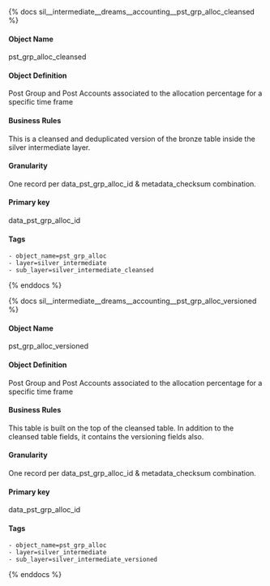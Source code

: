 {% docs sil__intermediate__dreams__accounting__pst_grp_alloc_cleansed %}

#### Object Name
pst_grp_alloc_cleansed

#### Object Definition
Post Group and Post Accounts associated to the allocation percentage for a specific time frame

#### Business Rules
This is a cleansed and deduplicated version of the bronze table inside the silver intermediate layer.

#### Granularity
One record per data_pst_grp_alloc_id & metadata_checksum combination.

#### Primary key
data_pst_grp_alloc_id

#### Tags
    - object_name=pst_grp_alloc
    - layer=silver_intermediate
    - sub_layer=silver_intermediate_cleansed

{% enddocs %}

{% docs sil__intermediate__dreams__accounting__pst_grp_alloc_versioned %}

#### Object Name
pst_grp_alloc_versioned

#### Object Definition
Post Group and Post Accounts associated to the allocation percentage for a specific time frame

#### Business Rules
This table is built on the top of the cleansed table. In addition to the cleansed table fields, it contains the versioning fields also.

#### Granularity
One record per data_pst_grp_alloc_id & metadata_checksum combination.

#### Primary key
data_pst_grp_alloc_id

#### Tags
    - object_name=pst_grp_alloc
    - layer=silver_intermediate
    - sub_layer=silver_intermediate_versioned

{% enddocs %}